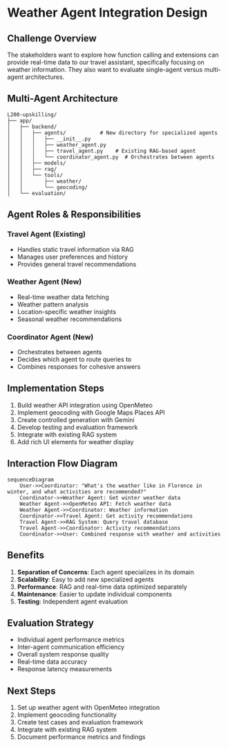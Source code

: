 # Weather Agent Integration Design

## Challenge Overview
The stakeholders want to explore how function calling and extensions can provide real-time data to our travel assistant, specifically focusing on weather information. They also want to evaluate single-agent versus multi-agent architectures.

## Multi-Agent Architecture
```
L200-upskilling/
├── app/
│   ├── backend/
│   │   ├── agents/           # New directory for specialized agents
│   │   │   ├── __init__.py
│   │   │   ├── weather_agent.py
│   │   │   ├── travel_agent.py    # Existing RAG-based agent
│   │   │   └── coordinator_agent.py  # Orchestrates between agents
│   │   ├── models/
│   │   ├── rag/
│   │   └── tools/
│   │       ├── weather/
│   │       └── geocoding/
│   └── evaluation/
```

## Agent Roles & Responsibilities

### Travel Agent (Existing)
- Handles static travel information via RAG
- Manages user preferences and history
- Provides general travel recommendations

### Weather Agent (New)
- Real-time weather data fetching
- Weather pattern analysis
- Location-specific weather insights
- Seasonal weather recommendations

### Coordinator Agent (New)
- Orchestrates between agents
- Decides which agent to route queries to
- Combines responses for cohesive answers

## Implementation Steps
1. Build weather API integration using OpenMeteo
2. Implement geocoding with Google Maps Places API
3. Create controlled generation with Gemini
4. Develop testing and evaluation framework
5. Integrate with existing RAG system
6. Add rich UI elements for weather display

## Interaction Flow Diagram
```mermaid
sequenceDiagram
    User->>Coordinator: "What's the weather like in Florence in winter, and what activities are recommended?"
    Coordinator->>Weather Agent: Get winter weather data
    Weather Agent->>OpenMeteo API: Fetch weather data
    Weather Agent->>Coordinator: Weather information
    Coordinator->>Travel Agent: Get activity recommendations
    Travel Agent->>RAG System: Query travel database
    Travel Agent->>Coordinator: Activity recommendations
    Coordinator->>User: Combined response with weather and activities
```

## Benefits
1. **Separation of Concerns**: Each agent specializes in its domain
2. **Scalability**: Easy to add new specialized agents
3. **Performance**: RAG and real-time data optimized separately
4. **Maintenance**: Easier to update individual components
5. **Testing**: Independent agent evaluation

## Evaluation Strategy
- Individual agent performance metrics
- Inter-agent communication efficiency
- Overall system response quality
- Real-time data accuracy
- Response latency measurements

## Next Steps
1. Set up weather agent with OpenMeteo integration
2. Implement geocoding functionality
3. Create test cases and evaluation framework
4. Integrate with existing RAG system
5. Document performance metrics and findings 